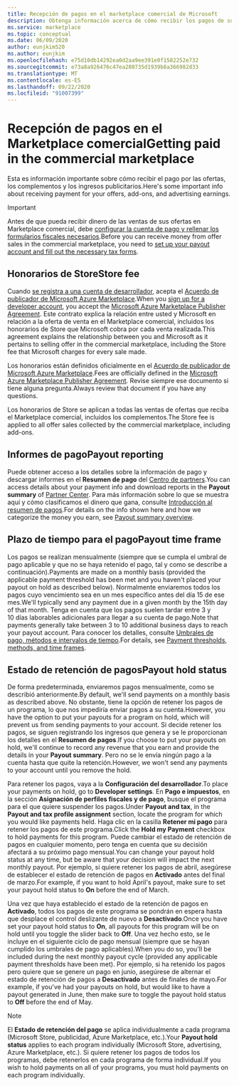 ```yaml
---
title: Recepción de pagos en el marketplace comercial de Microsoft
description: Obtenga información acerca de cómo recibir los pagos de sus ganancias en el marketplace comercial de Microsoft.
ms.service: marketplace
ms.topic: conceptual
ms.date: 06/09/2020
author: eunjkim520
ms.author: eunjkim
ms.openlocfilehash: e75d10db14292ea0d2aa9ee391e0f1582252e732
ms.sourcegitcommit: e73a8a926476c47ea280735d1939b8a366982d33
ms.translationtype: MT
ms.contentlocale: es-ES
ms.lasthandoff: 09/22/2020
ms.locfileid: "91007399"
---
```

# <a name="getting-paid-in-the-commercial-marketplace"></a><span data-ttu-id="c54ae-103">Recepción de pagos en el Marketplace comercial</span><span class="sxs-lookup"><span data-stu-id="c54ae-103">Getting paid in the commercial marketplace</span></span>

<span data-ttu-id="c54ae-104">Esta es información importante sobre cómo recibir el pago por las ofertas, los complementos y los ingresos publicitarios.</span><span class="sxs-lookup"><span data-stu-id="c54ae-104">Here's some important info about receiving payment for your offers, add-ons, and advertising earnings.</span></span>

> [!IMPORTANT]
> <span data-ttu-id="c54ae-105">Antes de que pueda recibir dinero de las ventas de sus ofertas en Marketplace comercial, debe [configurar la cuenta de pago y rellenar los formularios fiscales necesarios](/azure/marketplace/marketplace-payout-account-setup).</span><span class="sxs-lookup"><span data-stu-id="c54ae-105">Before you can receive money from offer sales in the commercial marketplace, you need to [set up your payout account and fill out the necessary tax forms](/azure/marketplace/marketplace-payout-account-setup).</span></span>

## <a name="store-fee"></a><span data-ttu-id="c54ae-106">Honorarios de Store</span><span class="sxs-lookup"><span data-stu-id="c54ae-106">Store fee</span></span>

<span data-ttu-id="c54ae-107">Cuando [se registra a una cuenta de desarrollador](https://go.microsoft.com/fwlink/p/?LinkID=615100), acepta el [Acuerdo de publicador de Microsoft Azure Marketplace](https://go.microsoft.com/fwlink/p/?LinkID=699560).</span><span class="sxs-lookup"><span data-stu-id="c54ae-107">When you [sign up for a developer account](https://go.microsoft.com/fwlink/p/?LinkID=615100), you accept the [Microsoft Azure Marketplace Publisher Agreement](https://go.microsoft.com/fwlink/p/?LinkID=699560).</span></span> <span data-ttu-id="c54ae-108">Este contrato explica la relación entre usted y Microsoft en relación a la oferta de venta en el Marketplace comercial, incluidos los honorarios de Store que Microsoft cobra por cada venta realizada.</span><span class="sxs-lookup"><span data-stu-id="c54ae-108">This agreement explains the relationship between you and Microsoft as it pertains to selling offer in the commercial marketplace, including the Store fee that Microsoft charges for every sale made.</span></span>

<span data-ttu-id="c54ae-109">Los honorarios están definidos oficialmente en el [Acuerdo de publicador de Microsoft Azure Marketplace](https://go.microsoft.com/fwlink/p/?LinkID=699560).</span><span class="sxs-lookup"><span data-stu-id="c54ae-109">Fees are officially defined in the [Microsoft Azure Marketplace Publisher Agreement](https://go.microsoft.com/fwlink/p/?LinkID=699560).</span></span> <span data-ttu-id="c54ae-110">Revise siempre ese documento si tiene alguna pregunta.</span><span class="sxs-lookup"><span data-stu-id="c54ae-110">Always review that document if you have any questions.</span></span>

<span data-ttu-id="c54ae-111">Los honorarios de Store se aplican a todas las ventas de ofertas que reciba el Marketplace comercial, incluidos los complementos.</span><span class="sxs-lookup"><span data-stu-id="c54ae-111">The Store fee is applied to all offer sales collected by the commercial marketplace, including add-ons.</span></span>

## <a name="payout-reporting"></a><span data-ttu-id="c54ae-112">Informes de pago</span><span class="sxs-lookup"><span data-stu-id="c54ae-112">Payout reporting</span></span>

<span data-ttu-id="c54ae-113">Puede obtener acceso a los detalles sobre la información de pago y descargar informes en el **Resumen de pago** del [Centro de partners](https://partner.microsoft.com/dashboard).</span><span class="sxs-lookup"><span data-stu-id="c54ae-113">You can access details about your payment info and download reports in the **Payout summary** of [Partner Center](https://partner.microsoft.com/dashboard).</span></span> <span data-ttu-id="c54ae-114">Para más información sobre lo que se muestra aquí y cómo clasificamos el dinero que gana, consulte [Introducción al resumen de pagos](/azure/marketplace/payout-summary-overview).</span><span class="sxs-lookup"><span data-stu-id="c54ae-114">For details on the info shown here and how we categorize the money you earn, see [Payout summary overview](/azure/marketplace/payout-summary-overview).</span></span>

## <a name="payout-time-frame"></a><span data-ttu-id="c54ae-115">Plazo de tiempo para el pago</span><span class="sxs-lookup"><span data-stu-id="c54ae-115">Payout time frame</span></span>

<span data-ttu-id="c54ae-116">Los pagos se realizan mensualmente (siempre que se cumpla el umbral de pago aplicable y que no se haya retenido el pago, tal y como se describe a continuación).</span><span class="sxs-lookup"><span data-stu-id="c54ae-116">Payments are made on a monthly basis (provided the applicable payment threshold has been met and you haven't placed your payout on hold as described below).</span></span> <span data-ttu-id="c54ae-117">Normalmente enviaremos todos los pagos cuyo vencimiento sea en un mes específico antes del día 15 de ese mes.</span><span class="sxs-lookup"><span data-stu-id="c54ae-117">We'll typically send any payment due in a given month by the 15th day of that month.</span></span> <span data-ttu-id="c54ae-118">Tenga en cuenta que los pagos suelen tardar entre 3 y 10 días laborables adicionales para llegar a su cuenta de pago.</span><span class="sxs-lookup"><span data-stu-id="c54ae-118">Note that payments generally take between 3 to 10 additional business days to reach your payout account.</span></span> <span data-ttu-id="c54ae-119">Para conocer los detalles, consulte [Umbrales de pago, métodos e intervalos de tiempo](/azure/marketplace/payment-thresholds-methods-timeframes).</span><span class="sxs-lookup"><span data-stu-id="c54ae-119">For details, see [Payment thresholds, methods, and time frames](/azure/marketplace/payment-thresholds-methods-timeframes).</span></span>

## <a name="payout-hold-status"></a><span data-ttu-id="c54ae-120">Estado de retención de pagos</span><span class="sxs-lookup"><span data-stu-id="c54ae-120">Payout hold status</span></span>

<span data-ttu-id="c54ae-121">De forma predeterminada, enviaremos pagos mensualmente, como se describió anteriormente.</span><span class="sxs-lookup"><span data-stu-id="c54ae-121">By default, we'll send payments on a monthly basis as described above.</span></span> <span data-ttu-id="c54ae-122">No obstante, tiene la opción de retener los pagos de un programa, lo que nos impediría enviar pagos a su cuenta.</span><span class="sxs-lookup"><span data-stu-id="c54ae-122">However, you have the option to put your payouts for a program on hold, which will prevent us from sending payments to your account.</span></span> <span data-ttu-id="c54ae-123">Si decide retener los pagos, se siguen registrando los ingresos que genera y se le proporcionan los detalles en el **Resumen de pagos**.</span><span class="sxs-lookup"><span data-stu-id="c54ae-123">If you choose to put your payouts on hold, we'll continue to record any revenue that you earn and provide the details in your **Payout summary**.</span></span> <span data-ttu-id="c54ae-124">Pero no se le envía ningún pago a la cuenta hasta que quite la retención.</span><span class="sxs-lookup"><span data-stu-id="c54ae-124">However, we won't send any payments to your account until you remove the hold.</span></span>

<span data-ttu-id="c54ae-125">Para retener los pagos, vaya a la **Configuración del desarrollador**.</span><span class="sxs-lookup"><span data-stu-id="c54ae-125">To place your payments on hold, go to **Developer settings**.</span></span> <span data-ttu-id="c54ae-126">En **Pago e impuestos**, en la sección **Asignación de perfiles fiscales y de pago**, busque el programa para el que quiere suspender los pagos.</span><span class="sxs-lookup"><span data-stu-id="c54ae-126">Under **Payout and tax**, in the **Payout and tax profile assignment** section, locate the program for which you would like payments held.</span></span> <span data-ttu-id="c54ae-127">Haga clic en la casilla **Retener mi pago** para retener los pagos de este programa.</span><span class="sxs-lookup"><span data-stu-id="c54ae-127">Click the **Hold my Payment** checkbox to hold payments for this program.</span></span> <span data-ttu-id="c54ae-128">Puede cambiar el estado de retención de pagos en cualquier momento, pero tenga en cuenta que su decisión afectará a su próximo pago mensual.</span><span class="sxs-lookup"><span data-stu-id="c54ae-128">You can change your payout hold status at any time, but be aware that your decision will impact the next monthly payout.</span></span> <span data-ttu-id="c54ae-129">Por ejemplo, si quiere retener los pagos de abril, asegúrese de establecer el estado de retención de pagos en **Activado** antes del final de marzo.</span><span class="sxs-lookup"><span data-stu-id="c54ae-129">For example, if you want to hold April's payout, make sure to set your payout hold status to **On** before the end of March.</span></span>

<span data-ttu-id="c54ae-130">Una vez que haya establecido el estado de la retención de pagos en **Activado**, todos los pagos de este programa se pondrán en espera hasta que desplace el control deslizante de nuevo a **Desactivado**.</span><span class="sxs-lookup"><span data-stu-id="c54ae-130">Once you have set your payout hold status to **On**, all payouts for this program will be on hold until you toggle the slider back to **Off**.</span></span> <span data-ttu-id="c54ae-131">Una vez hecho esto, se le incluye en el siguiente ciclo de pago mensual (siempre que se hayan cumplido los umbrales de pago aplicables).</span><span class="sxs-lookup"><span data-stu-id="c54ae-131">When you do so, you'll be included during the next monthly payout cycle (provided any applicable payment thresholds have been met).</span></span> <span data-ttu-id="c54ae-132">Por ejemplo, si ha retenido los pagos pero quiere que se genere un pago en junio, asegúrese de alternar el estado de retención de pagos a **Desactivado** antes de finales de mayo.</span><span class="sxs-lookup"><span data-stu-id="c54ae-132">For example, if you've had your payouts on hold, but would like to have a payout generated in June, then make sure to toggle the payout hold status to **Off** before the end of May.</span></span>

> [!NOTE]
> <span data-ttu-id="c54ae-133">El **Estado de retención del pago** se aplica individualmente a cada programa (Microsoft Store, publicidad, Azure Marketplace, etc.).</span><span class="sxs-lookup"><span data-stu-id="c54ae-133">Your **Payout hold status** applies to each program individually (Microsoft Store, advertising, Azure Marketplace, etc.).</span></span> <span data-ttu-id="c54ae-134">Si quiere retener los pagos de todos los programas, debe retenerlos en cada programa de forma individual.</span><span class="sxs-lookup"><span data-stu-id="c54ae-134">If you wish to hold payments on all of your programs, you must hold payments on each program individually.</span></span>

